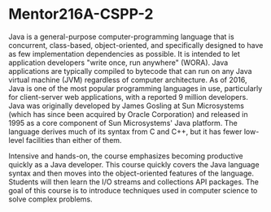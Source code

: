 # Mentor216A-CSPP-2
Java is a general-purpose computer-programming language that is concurrent, class-based, object-oriented, and specifically designed to have as few implementation dependencies as possible. It is intended to let application developers "write once, run anywhere" (WORA). Java applications are typically compiled to bytecode that can run on any Java virtual machine (JVM) regardless of computer architecture. As of 2016, Java is one of the most popular programming languages in use, particularly for client-server web applications, with a reported 9 million developers. Java was originally developed by James Gosling at Sun Microsystems (which has since been acquired by Oracle Corporation) and released in 1995 as a core component of Sun Microsystems' Java platform. The language derives much of its syntax from C and C++, but it has fewer low-level facilities than either of them.


Intensive and hands-on, the course emphasizes becoming productive quickly as a Java developer. This course quickly covers the Java language syntax and then moves into the object-oriented features of the language. Students will then learn the I/O streams and collections API packages. The goal of this course is to introduce techniques used in computer science to solve complex problems.
